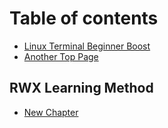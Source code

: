 # Table of contents

* [Linux Terminal Beginner Boost](README.md)
* [Another Top Page](another-top-page.md)

## RWX Learning Method

* [New Chapter](rwx-learning-method/untitled.md)

